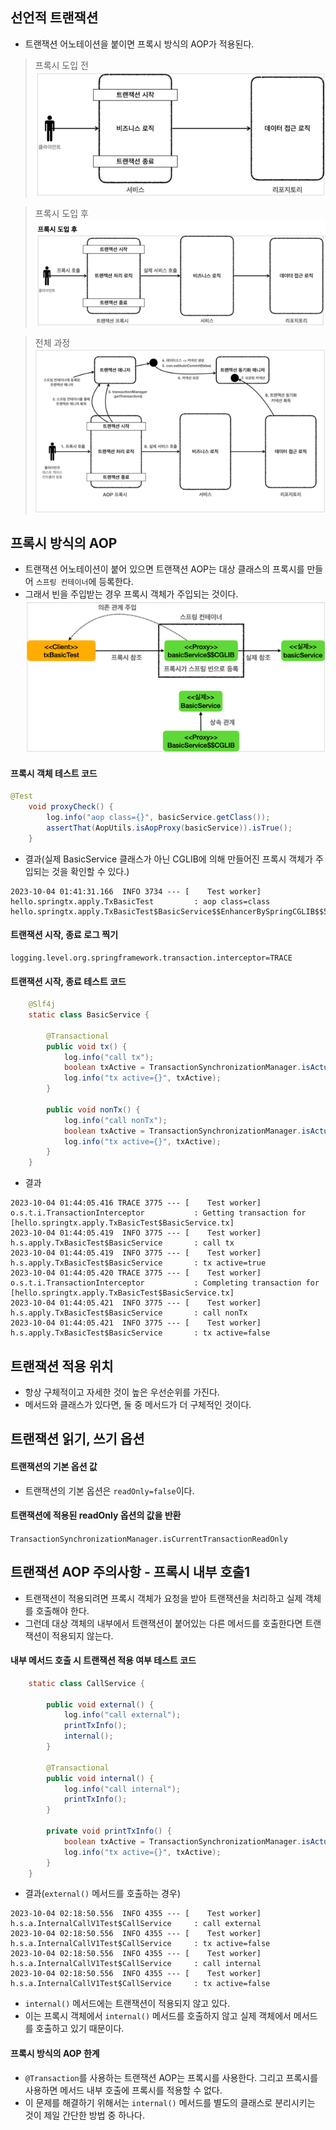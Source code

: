 ## 선언적 트랜잭션

- 트랜잭션 어노테이션을 붙이면 프록시 방식의 AOP가 적용된다.
> 프록시 도입 전
![img_1.png](img/img_1.png)

> 프록시 도입 후
![img.png](img/img.png)

> 전체 과정
![img_2.png](img/img_2.png)

## 프록시 방식의 AOP

- 트랜잭션 어노테이션이 붙어 있으면 트랜잭션 AOP는 대상 클래스의 프록시를 만들어 `스프링 컨테이너`에 등록한다.
- 그래서 빈을 주입받는 경우 프록시 객체가 주입되는 것이다.
![img_3.png](img/img_3.png)

#### 프록시 객체 테스트 코드
```java
@Test
    void proxyCheck() {
        log.info("aop class={}", basicService.getClass());
        assertThat(AopUtils.isAopProxy(basicService)).isTrue();
    }
```
- 결과(실제 BasicService 클래스가 아닌 CGLIB에 의해 만들어진 프록시 객체가 주입되는 것을 확인할 수 있다.)
```text
2023-10-04 01:41:31.166  INFO 3734 --- [    Test worker] hello.springtx.apply.TxBasicTest         : aop class=class hello.springtx.apply.TxBasicTest$BasicService$$EnhancerBySpringCGLIB$$562e918
```

#### 트랜잭션 시작, 종료 로그 찍기
```properties
logging.level.org.springframework.transaction.interceptor=TRACE
```

#### 트랜잭션 시작, 종료 테스트 코드
```java
    @Slf4j
    static class BasicService {
        
        @Transactional
        public void tx() {
            log.info("call tx");
            boolean txActive = TransactionSynchronizationManager.isActualTransactionActive();
            log.info("tx active={}", txActive);
        }

        public void nonTx() {
            log.info("call nonTx");
            boolean txActive = TransactionSynchronizationManager.isActualTransactionActive();
            log.info("tx active={}", txActive);
        }
    }
```

- 결과
```text
2023-10-04 01:44:05.416 TRACE 3775 --- [    Test worker] o.s.t.i.TransactionInterceptor           : Getting transaction for [hello.springtx.apply.TxBasicTest$BasicService.tx]
2023-10-04 01:44:05.419  INFO 3775 --- [    Test worker] h.s.apply.TxBasicTest$BasicService       : call tx
2023-10-04 01:44:05.419  INFO 3775 --- [    Test worker] h.s.apply.TxBasicTest$BasicService       : tx active=true
2023-10-04 01:44:05.420 TRACE 3775 --- [    Test worker] o.s.t.i.TransactionInterceptor           : Completing transaction for [hello.springtx.apply.TxBasicTest$BasicService.tx]
2023-10-04 01:44:05.421  INFO 3775 --- [    Test worker] h.s.apply.TxBasicTest$BasicService       : call nonTx
2023-10-04 01:44:05.421  INFO 3775 --- [    Test worker] h.s.apply.TxBasicTest$BasicService       : tx active=false
```

## 트랜잭션 적용 위치

- 항상 구체적이고 자세한 것이 높은 우선순위를 가진다.
- 메서드와 클래스가 있다면, 둘 중 메서드가 더 구체적인 것이다.

## 트랜잭션 읽기, 쓰기 옵션

#### 트랜잭션의 기본 옵션 값
- 트랜잭션의 기본 옵션은 `readOnly=false`이다.

#### 트랜잭션에 적용된 readOnly 옵션의 값을 반환
`TransactionSynchronizationManager.isCurrentTransactionReadOnly`

## 트랜잭션 AOP 주의사항 - 프록시 내부 호출1

- 트랜잭션이 적용되려면 프록시 객체가 요청을 받아 트랜잭션을 처리하고 실제 객체를 호출해야 한다.
- 그런데 대상 객체의 내부에서 트랜잭션이 붙어있는 다른 메서드를 호출한다면 트랜잭션이 적용되지 않는다.

#### 내부 메서드 호출 시 트랜잭션 적용 여부 테스트 코드

```java
    static class CallService {

        public void external() {
            log.info("call external");
            printTxInfo();
            internal();
        }

        @Transactional
        public void internal() {
            log.info("call internal");
            printTxInfo();
        }

        private void printTxInfo() {
            boolean txActive = TransactionSynchronizationManager.isActualTransactionActive();
            log.info("tx active={}", txActive);
        }
    }
```

- 결과(`external()` 메서드를 호출하는 경우)
```text
2023-10-04 02:18:50.556  INFO 4355 --- [    Test worker] h.s.a.InternalCallV1Test$CallService     : call external
2023-10-04 02:18:50.556  INFO 4355 --- [    Test worker] h.s.a.InternalCallV1Test$CallService     : tx active=false
2023-10-04 02:18:50.556  INFO 4355 --- [    Test worker] h.s.a.InternalCallV1Test$CallService     : call internal
2023-10-04 02:18:50.556  INFO 4355 --- [    Test worker] h.s.a.InternalCallV1Test$CallService     : tx active=false
```

- `internal()` 메서드에는 트랜잭션이 적용되지 않고 있다.
- 이는 프록시 객체에서 `internal()` 메서드를 호출하지 않고 실제 객체에서 메서드를 호출하고 있기 때문이다.

#### 프록시 방식의 AOP 한계
- `@Transaction`를 사용하는 트랜잭션 AOP는 프록시를 사용한다. 그리고 프록시를 사용하면 메서드 내부 호출에 프록시를 적용할 수 없다.
- 이 문제를 해결하기 위해서는 `internal()` 메서드를 별도의 클래스로 분리시키는 것이 제일 간단한 방법 중 하나다.